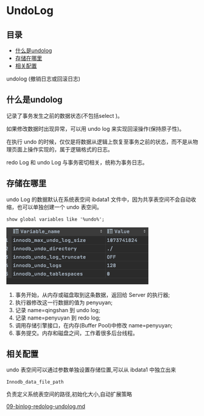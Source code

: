 # UndoLog

## 目录

- [什么是undolog](#什么是undolog)
- [存储在哪里](#存储在哪里)
- [相关配置](#相关配置)

undolog (撤销日志或回滚日志)

## 什么是undolog

记录了事务发生之前的数据状态(不包括select )。

如果修改数据时出现异常，可以用 undo log 来实现回滚操作(保持原子性)。

在执行 undo 的时候，仅仅是将数据从逻辑上恢复至事务之前的状态，而不是从物理页面上操作实现的，属于逻辑格式的日志。

redo Log 和 undo Log 与事务密切相关，统称为事务日志。

## 存储在哪里

undo Log 的数据默认在系统表空间 ibdata1 文件中，因为共享表空间不会自动收缩，也可以单独创建一个 undo 表空间。

```
show global variables like '%undo%';
```

![image-20200820174531927](../../../assets/image-20200820174531927.png)

1. 事务开始，从内存或磁盘取到这条数据，返回给 Server 的执行器;
2. 执行器修改这一行数据的值为 penyuyan;
3. 记录 name=qingshan 到 undo log;
4. 记录 name=penyuyan 到 redo log; 
5. 调用存储引擎接口，在内存(Buffer Pool)中修改 name=penyuyan; 
6. 事务提交。内存和磁盘之间，工作着很多后台线程。

## 相关配置

undo 表空间可以通过参数单独设置存储位置,可以从 ibdata1 中独立出来

```
Innodb_data_file_path
```

负责定义系统表空间的路径,初始化大小,自动扩展策略

 [09-binlog-redolog-undolog.md](../01-总体结构/09-binlog-redolog-undolog.md) 